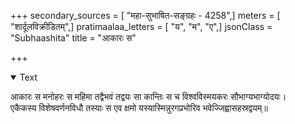 +++
secondary_sources = [ "महा-सुभाषित-सङ्ग्रहः - 4258",]
meters = [ "शार्दूलविक्रीडितम्",]
pratimaalaa_letters = [ "य", "म", "ए",]
jsonClass = "Subhaashita"
title = "आकारः स"

+++

<details open><summary>Text</summary>

आकारः स मनोहरः स महिमा तद्वैभवं तद्वयः सा कान्तिः स च विश्वविस्मयकरः सौभाग्यभाग्योदयः।  
एकैकस्य विशेषवर्णनविधौ तस्याः स एव क्षमो यस्यास्मिन्नुरगप्रभोरिव भवेज्जिह्वासहस्रद्वयम्॥
</details>
